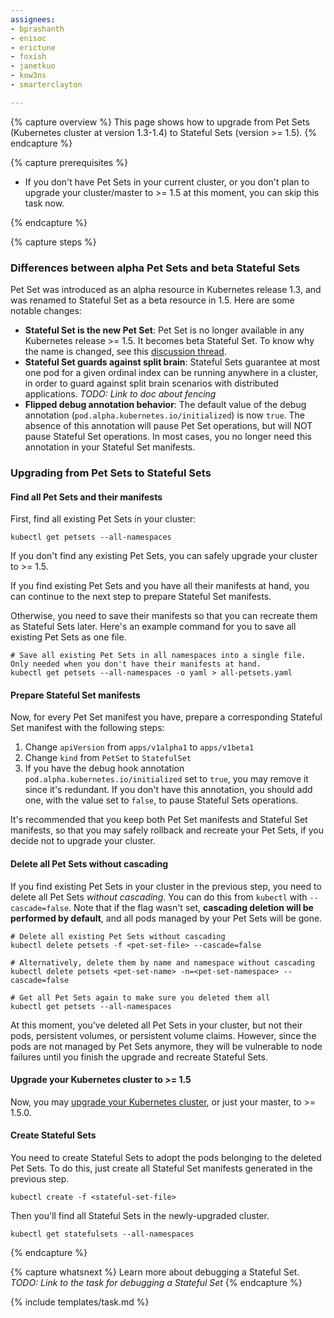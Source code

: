```yaml
---
assignees:
- bprashanth
- enisoc
- erictune
- foxish
- janetkuo
- kow3ns
- smarterclayton

---
```


{% capture overview %}
This page shows how to upgrade from Pet Sets (Kubernetes cluster at version 1.3-1.4) to Stateful Sets (version >= 1.5).
{% endcapture %}

{% capture prerequisites %}

* If you don't have Pet Sets in your current cluster, or you don't plan to upgrade your cluster/master to >= 1.5 at this moment, you can skip this task now. 

{% endcapture %}

{% capture steps %}

### Differences between alpha Pet Sets and beta Stateful Sets

Pet Set was introduced as an alpha resource in Kubernetes release 1.3, and was renamed to Stateful Set as a beta resource in 1.5. 
Here are some notable changes:

* **Stateful Set is the new Pet Set**: Pet Set is no longer available in any Kubernetes release >= 1.5. It becomes beta Stateful Set. To know why the name is changed, see this [discussion thread](https://github.com/kubernetes/kubernetes/issues/27430).
* **Stateful Set guards against split brain**: Stateful Sets guarantee at most one pod for a given ordinal index can be running anywhere in a cluster, in order to guard against split brain scenarios with distributed applications. *TODO: Link to doc about fencing*
* **Flipped debug annotation behavior**: The default value of the debug annotation (`pod.alpha.kubernetes.io/initialized`) is now `true`. The absence of this annotation will pause Pet Set operations, but will NOT pause Stateful Set operations. In most cases, you no longer need this annotation in your Stateful Set manifests. 


### Upgrading from Pet Sets to Stateful Sets

#### Find all Pet Sets and their manifests 

First, find all existing Pet Sets in your cluster:

```shell
kubectl get petsets --all-namespaces
```

If you don't find any existing Pet Sets, you can safely upgrade your cluster to >= 1.5.

If you find existing Pet Sets and you have all their manifests at hand, you can continue to the next step to prepare Stateful Set manifests. 

Otherwise, you need to save their manifests so that you can recreate them as Stateful Sets later. 
Here's an example command for you to save all existing Pet Sets as one file. 

```shell
# Save all existing Pet Sets in all namespaces into a single file. Only needed when you don't have their manifests at hand. 
kubectl get petsets --all-namespaces -o yaml > all-petsets.yaml
```

#### Prepare Stateful Set manifests 

Now, for every Pet Set manifest you have, prepare a corresponding Stateful Set manifest with the following steps: 

1. Change `apiVersion` from `apps/v1alpha1` to `apps/v1beta1`
2. Change `kind` from `PetSet` to `StatefulSet`
3. If you have the debug hook annotation `pod.alpha.kubernetes.io/initialized` set to `true`, you may remove it since it's redundant. If you don't have this annotation, you should add one, with the value set to `false`, to pause Stateful Sets operations.

It's recommended that you keep both Pet Set manifests and Stateful Set manifests, so that you may safely rollback and recreate your Pet Sets, 
if you decide not to upgrade your cluster. 

#### Delete all Pet Sets without cascading

If you find existing Pet Sets in your cluster in the previous step, you need to delete all Pet Sets *without cascading*. You can do this from `kubectl` with `--cascade=false`. 
Note that if the flag wasn't set, **cascading deletion will be performed by default**, and all pods managed by your Pet Sets will be gone. 

```shell
# Delete all existing Pet Sets without cascading 
kubectl delete petsets -f <pet-set-file> --cascade=false

# Alternatively, delete them by name and namespace without cascading
kubectl delete petsets <pet-set-name> -n=<pet-set-namespace> --cascade=false

# Get all Pet Sets again to make sure you deleted them all 
kubectl get petsets --all-namespaces
```

At this moment, you've deleted all Pet Sets in your cluster, but not their pods, persistent volumes, or persistent volume claims. 
However, since the pods are not managed by Pet Sets anymore, they will be vulnerable to node failures until you finish the upgrade and recreate Stateful Sets.

#### Upgrade your Kubernetes cluster to >= 1.5

Now, you may [upgrade your Kubernetes cluster](/docs/admin/cluster-management/#upgrading-a-cluster), or just your master, to >= 1.5.0.

#### Create Stateful Sets

You need to create Stateful Sets to adopt the pods belonging to the deleted Pet Sets. 
To do this, just create all Stateful Set manifests generated in the previous step. 

```shell
kubectl create -f <stateful-set-file>
```

Then you'll find all Stateful Sets in the newly-upgraded cluster. 

```shell
kubectl get statefulsets --all-namespaces
```

{% endcapture %}

{% capture whatsnext %}
Learn more about debugging a Stateful Set. *TODO: Link to the task for debugging a Stateful Set*
{% endcapture %}

{% include templates/task.md %}
